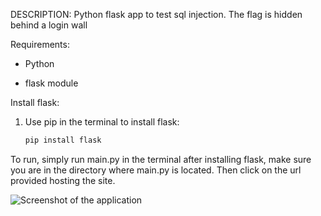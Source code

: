 DESCRIPTION: Python flask app to test sql injection. The flag is hidden behind a login wall

Requirements:

- Python

- flask module

Install flask:

1. Use pip in the terminal to install flask:
   ```bash
   pip install flask

To run, simply run main.py in the terminal after installing flask, make sure you are in the directory where main.py is located. Then click on the url provided hosting the site.

![Screenshot of the application](Screenshot%202024-11-18%20160016.png "Screenshot 2024-11-18 160016")
